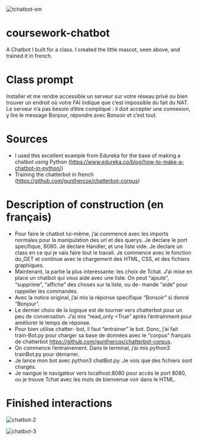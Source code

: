 ![tchatbot-sm](https://user-images.githubusercontent.com/17324902/203379718-c188f7aa-2117-45d0-8c2e-982800af8342.png)

# coursework-chatbot
A Chatbot I built for a class. I created the little mascot, seen above, and trained it in french. 

# Class prompt
Installer et me rendre accessible un serveur sur votre réseau privé ou bien trouver un endroit où votre FAI indique que c’est impossible du fait du NAT. Le serveur n’a pas besoin d’être compliqué : il doit accepter une connexion, y lire le message Bonjour, répondre avec Bonsoir et c’est tout.

# Sources
- I used this excellent example from Edureka for the base of making a chatbot using Python (https://www.edureka.co/blog/how-to-make-a-chatbot-in-python/)
- Training the chatterbot in french (https://github.com/gunthercox/chatterbot-corpus)

# Description of construction (en français)
- Pour faire le chatbot lui-même, j’ai commencé avec les imports normales pour la manipulation des url et des querys. Je declare le port specifique, 8080. Je declare Handler, et une liste vide. Je declare un class en ce qui je vais faire tout le travail. Je commence avec le fonction do_GET et continue avec le chargement des HTML, CSS, et des fichiers graphiques.
- Maintenant, la partie la plus interessante: les choix de Tchat. J’ai mise en place un chatbot qui vous aide avec une liste. On peut “ajoute”, “supprime”, “aﬀiche” des choses sur la liste, ou de- mande “aide” pour rappeller les commandes.
- Avec la notice original, j’ai mis la réponse specifique “Bonsoir” si donné “Bonjour”.
- Le dernier choix de la logique est de tourner vers chatterbot pour un peu de conversation. J’ai mis “read_only =True” après l’entrainment pour améliorer le temps de réponse.
- Pour bien utilise chatter- bot, il faut “entrainer” le bot. Donc, j’ai fait train-Bot.py pour charger sa base de données avec le "corpus" français de chatterbot https://github.com/gunthercox/chatterbot-corpus.
- On commence l’entrainement. Dans le terminal, j’ai mis python3 trainBot.py pour démarrer.
- Je lance mon bot avec python3 chatBot.py. Je vois que des fichiers sont chargés.
- Je navigue le navigateur vers localhost:8080 pour accès le port 8080, ou je trouve Tchat avec les mots de bienvenue voir dans le HTML.


# Finished interactions

<img alt="chatbot-2" src="https://user-images.githubusercontent.com/17324902/203381023-2d1aedb0-cd1b-4206-879e-9742fb3b303c.png">


![chatbot-3](https://user-images.githubusercontent.com/17324902/203377956-9bc1b979-8f4c-4c0b-bdf5-6f4c80db20eb.png)

